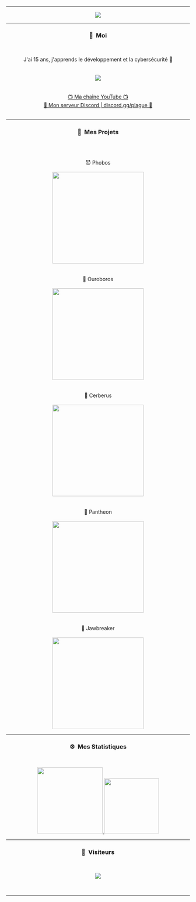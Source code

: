 -----

<p align = "center">
<img src="https://cdn.discordapp.com/attachments/857335828011155490/858401080710922260/image0.gif">
</p>

-----
### <p align="center">🧠 &nbsp;Moi</p>
<br>
<p align="center">
  J'ai 15 ans, j'apprends le développement et la cybersécurité 🙂
  <br>
  <br>
  <br>
  <img src="https://cdn.discordapp.com/avatars/544145819587051531/a_19b57d34d7c3e7820a153e37aaa6edc7.gif">
  <br>
  <br>
  <br>
  <a href="https://youtube.com/c/billythegoat356/">📺 Ma chaîne YouTube 📺</a>
  <br>
  <a href="https://discord.gg/plague/">💬 Mon serveur Discord | discord.gg/plague 💬</a>
  <br>
  <br>
</p>

-----
### <p align="center">🔨 &nbsp;Mes Projets</p>
<br>
<p align="center">
  <br>
  😈 Phobos
  <br>
  <br>
  <img src="https://repository-images.githubusercontent.com/377591030/61be32a8-79ae-4ffb-b50f-07708d9ed59d", width="250", height="250">
  <br>
  <br>
  <br>
  🌌 Ouroboros
  <br>
  <br>
  <img src="https://repository-images.githubusercontent.com/376834203/01709012-dad3-45a8-b001-a590fc2e9861", width="250", height="250">
  <br>
  <br>
  <br>
  🔱 Cerberus
  <br>
  <br>
  <img src="https://repository-images.githubusercontent.com/384839930/101bbebc-b381-454c-ab42-b94bedf1e070", width="250", height="250">
  <br>
  <br>
  <br>
  👑 Pantheon
  <br>
  <br>
  <img src="https://repository-images.githubusercontent.com/398235674/cd594ba6-7380-4b4a-b597-ed10ef7b780e", width="250", height="250">
  <br>
  <br>
  <br>
  🔨 Jawbreaker
  <br>
  <br>
  <img src="https://repository-images.githubusercontent.com/396419934/362e3de4-a2b6-490a-88c3-681f4ca38a31", width="250", height="250">
  <br>
</p>

-----
### <p align="center">⚙️ &nbsp;Mes Statistiques</p>
<br>
<p align="center">
<a href="https://github.com/billythegoat356">
  <img height="180em" src="https://github-readme-stats-eight-theta.vercel.app/api?username=billythegoat356&show_icons=true&theme=react&include_all_commits=true&locale=fr"/>
  <img height="150em" src="https://github-readme-stats-eight-theta.vercel.app/api/top-langs/?username=billythegoat356&layout=compact&langs_count=8&theme=react&locale=fr"/>
</a>
  
</p>

-----

### <p align="center">👀 &nbsp;Visiteurs</p>
<br>
<p align="center">
  <img src="https://profile-counter.glitch.me/billythegoat356/count.svg" />
</p>
<br>

-----
